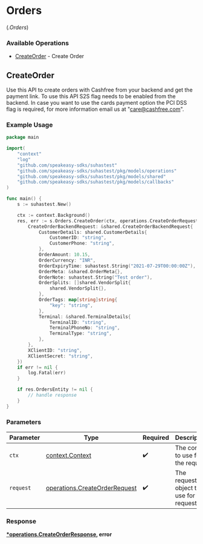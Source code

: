 # Orders
(*.Orders*)

### Available Operations

* [CreateOrder](#createorder) - Create Order

## CreateOrder

Use this API to create orders with Cashfree from your backend and get the payment link. To use this API S2S flag needs to be enabled from the backend. In case you want to use the cards payment option the PCI DSS flag is required, for more information email us at "care@cashfree.com".

### Example Usage

```go
package main

import(
	"context"
	"log"
	"github.com/speakeasy-sdks/suhastest"
	"github.com/speakeasy-sdks/suhastest/pkg/models/operations"
	"github.com/speakeasy-sdks/suhastest/pkg/models/shared"
	"github.com/speakeasy-sdks/suhastest/pkg/models/callbacks"
)

func main() {
    s := suhastest.New()

    ctx := context.Background()
    res, err := s.Orders.CreateOrder(ctx, operations.CreateOrderRequest{
        CreateOrderBackendRequest: &shared.CreateOrderBackendRequest{
            CustomerDetails: shared.CustomerDetails{
                CustomerID: "string",
                CustomerPhone: "string",
            },
            OrderAmount: 10.15,
            OrderCurrency: "INR",
            OrderExpiryTime: suhastest.String("2021-07-29T00:00:00Z"),
            OrderMeta: &shared.OrderMeta{},
            OrderNote: suhastest.String("Test order"),
            OrderSplits: []shared.VendorSplit{
                shared.VendorSplit{},
            },
            OrderTags: map[string]string{
                "key": "string",
            },
            Terminal: &shared.TerminalDetails{
                TerminalID: "string",
                TerminalPhoneNo: "string",
                TerminalType: "string",
            },
        },
        XClientID: "string",
        XClientSecret: "string",
    })
    if err != nil {
        log.Fatal(err)
    }

    if res.OrdersEntity != nil {
        // handle response
    }
}
```

### Parameters

| Parameter                                                                      | Type                                                                           | Required                                                                       | Description                                                                    |
| ------------------------------------------------------------------------------ | ------------------------------------------------------------------------------ | ------------------------------------------------------------------------------ | ------------------------------------------------------------------------------ |
| `ctx`                                                                          | [context.Context](https://pkg.go.dev/context#Context)                          | :heavy_check_mark:                                                             | The context to use for the request.                                            |
| `request`                                                                      | [operations.CreateOrderRequest](../../models/operations/createorderrequest.md) | :heavy_check_mark:                                                             | The request object to use for the request.                                     |


### Response

**[*operations.CreateOrderResponse](../../models/operations/createorderresponse.md), error**

